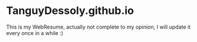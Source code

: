 # TanguyDessoly.github.io
This is my WebResume, actually not complete to my opinion, I will update it every once in a while :)
